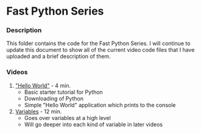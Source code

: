 # Fast Python Series

### Description
This folder contains the code for the Fast Python Series. I will continue to update this document to show all of the current video code files that I have uploaded and a brief description of them. 

### Videos
1. ["Hello World"](https://youtu.be/iwJhScFYlqs) - 4 min.
	* Basic starter tutorial for Python
	* Downloading of Python
	* Simple "Hello World" application which prints to the console
2. [Variables](https://youtu.be/Gsm46JTaCWk) - 12 min.
	* Goes over variables at a high level
	* Will go deeper into each kind of variable in later videos
